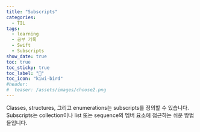 ```yaml
---
title: "Subscripts"
categories:
  - TIL
tags:
  - learning
  - 공부 기록
  - Swift
  - Subscripts
show_date: true
toc: true
toc_sticky: true
toc_label: "📂"
toc_icon: "kiwi-bird"
#header:
#  teaser: /assets/images/choose2.png
---
```


Classes, structures, 그리고 enumerations는 subscripts를 정의할 수 있습니다. Subscripts는 collection이나 list 또는 sequence의 멤버 요소에 접근하는 쉬운 방법들입니다. 
